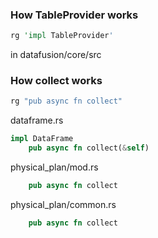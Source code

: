 
### How TableProvider works

```rust
rg 'impl TableProvider'
```

in datafusion/core/src

### How collect works

```rust
rg "pub async fn collect"
```

dataframe.rs
```rust
impl DataFrame
    pub async fn collect(&self)
```

physical_plan/mod.rs
```rust
    pub async fn collect
```

physical_plan/common.rs
```rust
    pub async fn collect
```